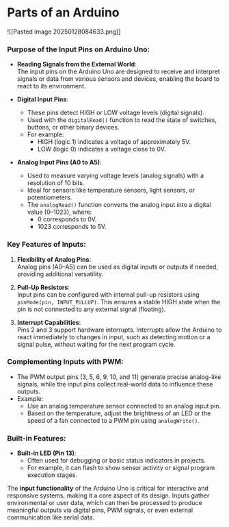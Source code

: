 # Parts of an Arduino 

![[Pasted image 20250128084633.png]]
### Purpose of the Input Pins on Arduino Uno:

- **Reading Signals from the External World**:  
    The input pins on the Arduino Uno are designed to receive and interpret signals or data from various sensors and devices, enabling the board to react to its environment.
    
- **Digital Input Pins**:
    
    - These pins detect HIGH or LOW voltage levels (digital signals).
    - Used with the `digitalRead()` function to read the state of switches, buttons, or other binary devices.
    - For example:
        - HIGH (logic 1) indicates a voltage of approximately 5V.
        - LOW (logic 0) indicates a voltage close to 0V.
- **Analog Input Pins (A0 to A5)**:
    
    - Used to measure varying voltage levels (analog signals) with a resolution of 10 bits.
    - Ideal for sensors like temperature sensors, light sensors, or potentiometers.
    - The `analogRead()` function converts the analog input into a digital value (0–1023), where:
        - 0 corresponds to 0V.
        - 1023 corresponds to 5V.

### Key Features of Inputs:

1. **Flexibility of Analog Pins**:  
    Analog pins (A0–A5) can be used as digital inputs or outputs if needed, providing additional versatility.
    
2. **Pull-Up Resistors**:  
    Input pins can be configured with internal pull-up resistors using `pinMode(pin, INPUT_PULLUP)`. This ensures a stable HIGH state when the pin is not connected to any external signal (floating).
    
3. **Interrupt Capabilities**:  
    Pins 2 and 3 support hardware interrupts. Interrupts allow the Arduino to react immediately to changes in input, such as detecting motion or a signal pulse, without waiting for the next program cycle.
### Complementing Inputs with PWM:

- The PWM output pins (3, 5, 6, 9, 10, and 11) generate precise analog-like signals, while the input pins collect real-world data to influence these outputs.
- Example:
    - Use an analog temperature sensor connected to an analog input pin.
    - Based on the temperature, adjust the brightness of an LED or the speed of a fan connected to a PWM pin using `analogWrite()`.

### Built-in Features:

- **Built-in LED (Pin 13)**:
    - Often used for debugging or basic status indicators in projects.
    - For example, it can flash to show sensor activity or signal program execution stages.

The **input functionality** of the Arduino Uno is critical for interactive and responsive systems, making it a core aspect of its design. Inputs gather environmental or user data, which can then be processed to produce meaningful outputs via digital pins, PWM signals, or even external communication like serial data.